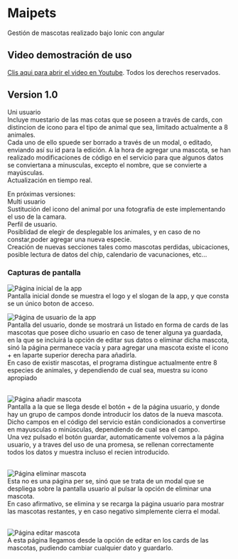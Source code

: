# Maipets
Gestión de mascotas realizado bajo Ionic con angular

## Video demostración de uso
[Clis aqui para abrir el video en Youtube](https://youtu.be/NTXp5AEM3MY). Todos los derechos reservados.

## Version 1.0
Uni usuario<br/>
Incluye muestario de las mas cotas que se poseen a través de cards, con distincion de icono para el tipo de animal que sea, limitado actualmente a 8 animales.<br/>
Cada uno de ello spuede ser borrado a través de un modal, o editado, enviando así su id para la edición.
A la hora de agregar una mascota, se han realizado modificaciones de código en el servicio para que algunos datos se conviertana a minusculas, excepto el nombre, que se convierte a mayúsculas.<br/>
Actualización en tiempo real.<br/>

En próximas versiones:<br/>
Multi usuario<br/>
Sustitución del icono del animal por una fotografía de este implementando el uso de la camara.<br/>
Perfil de usuario.<br/>
Posiblidad de elegir de desplegable los animales, y en caso de no constar,poder agregar una nueva especie.<br/>
Creación de nuevas secciones tales como mascotas perdidas, ubicaciones, posible lectura de datos del chip, 
calendario de vacunaciones, etc...</br>

### Capturas de pantalla

![Página inicial de la app](https://github.com/Alegarse/Maipets/blob/master/imgs/Inicio.PNG)<br/>
Pantalla inicial donde se muestra el logo y el slogan de la app, y que consta se un único boton de acceso.<br/>

![Página de usuario de la app](https://github.com/Alegarse/Maipets/blob/master/imgs/Usuario.PNG)<br/>
Pantalla del usuario, donde se mostrará un listado en forma de cards de las mascotas que posee dicho usuario en caso de tener alguna ya guardada, en la que se incluirá la opción de editar sus datos o eliminar dicha mascota, sinó la página permanece vacía y para agregar una mascota existe el icono + en laparte superior derecha para añadirla.<br/>
En caso de existir mascotas, el programa distingue actualmente entre 8 especies de animales, y dependiendo de cual sea, muestra su icono apropiado</br></br>

![Página añadir mascota](https://github.com/Alegarse/Maipets/blob/master/imgs/AddMasc.PNG)<br/>
Pantalla a la que se llega desde el botón + de la página usuario, y donde hay un grupo de campos donde introducir los datos de la nueva mascota. Dicho campos en el código del servicio están condicionados a convertirse en mayusculas o minúsculas, dependiendo de cual sea el campo.<br/>
Una vez pulsado el botón guardar, automaticamente volvemos a la página usuario, y a traves del uso de una promesa, se rellenan correctamente todos los datos y muestra incluso el recien introducido.</br></br>

![Página eliminar mascota](https://github.com/Alegarse/Maipets/blob/master/imgs/ElimMasc.PNG)<br/>
Esta no es una página per se, sinó que se trata de un modal que se despliega sobre la pantalla usuario al pulsar la opción de eliminar una mascota.<br/>
En caso afirmativo, se elimina y se recarga la página usuario para mostrar las mascotas restantes, y en caso negativo simplemente cierra el modal.</br></br>

![Página editar mascota](https://github.com/Alegarse/Maipets/blob/master/imgs/EditMasc.PNG)<br/>
A esta página llegamos desde la opción de editar en los cards de las mascotas, pudiendo cambiar cualquier dato y guardarlo.<br/>
